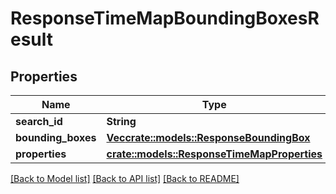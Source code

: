 # ResponseTimeMapBoundingBoxesResult

## Properties

Name | Type | Description | Notes
------------ | ------------- | ------------- | -------------
**search_id** | **String** |  | 
**bounding_boxes** | [**Vec<crate::models::ResponseBoundingBox>**](ResponseBoundingBox.md) |  | 
**properties** | [**crate::models::ResponseTimeMapProperties**](ResponseTimeMapProperties.md) |  | 

[[Back to Model list]](../README.md#documentation-for-models) [[Back to API list]](../README.md#documentation-for-api-endpoints) [[Back to README]](../README.md)


